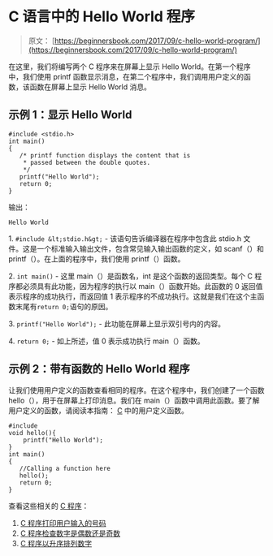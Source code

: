 # C 语言中的 Hello World 程序

> 原文： [https://beginnersbook.com/2017/09/c-hello-world-program/](https://beginnersbook.com/2017/09/c-hello-world-program/)

在这里，我们将编写两个 C 程序来在屏幕上显示 Hello World。在第一个程序中，我们使用 printf 函数显示消息，在第二个程序中，我们调用用户定义的函数，该函数在屏幕上显示 Hello World 消息。

## 示例 1：显示 Hello World

```
#include <stdio.h>
int main()
{
   /* printf function displays the content that is
    * passed between the double quotes.
    */
   printf("Hello World");
   return 0;
}

```

输出：

```
Hello World
```

1\. `#include &lt;stdio.h&gt;` - 该语句告诉编译器在程序中包含此 stdio.h 文件。这是一个标准输入输出文件，包含常见输入输出函数的定义，如 scanf（）和 printf（）。在上面的程序中，我们使用 printf（）函数。

2\. `int main()` - 这里 main（）是函数名，int 是这个函数的返回类型。每个 C 程序都必须具有此功能，因为程序的执行以 main（）函数开始。此函数的 0 返回值表示程序的成功执行，而返回值 1 表示程序的不成功执行。这就是我们在这个主函数末尾有`return 0;`语句的原因。

3\. `printf("Hello World");` - 此功能在屏幕上显示双引号内的内容。

4\. `return 0;` - 如上所述，值 0 表示成功执行 main（）函数。

## 示例 2：带有函数的 Hello World 程序

让我们使用用户定义的函数查看相同的程序。在这个程序中，我们创建了一个函数 hello（），用于在屏幕上打印消息。我们在 main（）函数中调用此函数。要了解用户定义的函数，请阅读本指南： [C](https://beginnersbook.com/2014/01/c-functions-examples/) 中的用户定义函数。

```
#include 
void hello(){
	printf("Hello World");
}
int main()
{
   //Calling a function here
   hello();
   return 0;
}
```

查看这些相关的 [C 程序](https://beginnersbook.com/2015/02/simple-c-programs/)：

1.  [C 程序打印用户输入的号码](https://beginnersbook.com/2017/09/c-program-to-print-an-integer-entered-by-a-user/)
2.  [C 程序检查数字是偶数还是奇数](https://beginnersbook.com/2015/02/c-program-to-check-if-number-is-even-or-odd/)
3.  [C 程序以升序排列数字](https://beginnersbook.com/2015/02/c-program-to-arrange-numbers-in-ascending-order/)